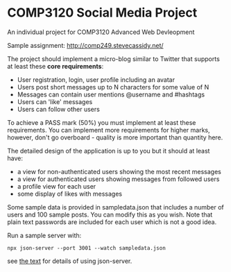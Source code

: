 # COMP3120 Social Media Project

An individual project for COMP3120 Advanced Web Devleopment

Sample assignment: http://comp249.stevecassidy.net/

The project should implement a micro-blog similar to Twitter that supports at least these
__core requirements__:

* User registration, login, user profile including an avatar
* Users post short messages up to N characters for some value of N
* Messages can contain user mentions @username and #hashtags 
* Users can 'like' messages
* Users can follow other users

To achieve a PASS mark (50%) you must implement at least these requirements.  You can
implement more requirements for higher marks, however, don't go overboard - quality is
more important than quantity here.

The detailed design of the application is up to you but it should at least have:

* a view for non-authenticated users showing the most recent messages
* a view for authenticated users showing messages from followed users
* a profile view for each user
* some display of likes with messages

Some sample data is provided in sampledata.json that includes a number of users
and 100 sample posts.  You can modify this as you wish. Note that plain text
passwords are included for each user which is not a good idea.

Run a sample server with:

```
npx json-server --port 3001 --watch sampledata.json 
```

see [the text](https://fullstackopen.com/en/part2/getting_data_from_server) for details of 
using json-server.



